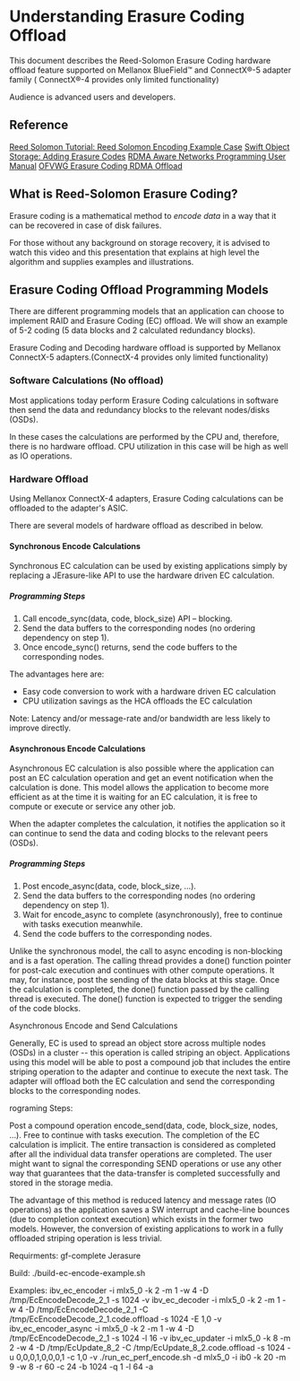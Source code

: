 # Understanding Erasure Coding Offload

This document describes the Reed-Solomon Erasure Coding hardware offload feature supported on Mellanox BlueField™ and ConnectX®-5 adapter family ( ConnectX®-4 provides only limited functionality)

Audience is advanced users and developers.

## Reference

[Reed Solomon Tutorial: Reed Solomon Encoding Example Case](https://www.youtube.com/watch?v=jgO09opx56o)
[Swift Object Storage: Adding Erasure Codes](http://www.snia.org/sites/default/files/Luse_Kevin_SNIATutorialSwift_Object_Storage2014_final.pdf)
[RDMA Aware Networks Programming User Manual](http://www.mellanox.com/related-docs/prod_software/RDMA_Aware_Programming_user_manual.pdf)
[OFVWG Erasure Coding RDMA Offload](https://downloads.openfabrics.org/ofv/erasure-coding.pdf)

## What is Reed-Solomon Erasure Coding?

Erasure coding is a mathematical method to *encode data* in a way that it can be recovered in case of disk failures.

For those without any background on storage recovery, it is advised to watch this video and this presentation that explains at high level the algorithm and supplies examples and illustrations. 


## Erasure Coding Offload Programming Models

There are different programming models that an application can choose to implement RAID and Erasure Coding (EC) offload. We will show an example of 5-2 coding (5 data blocks and 2 calculated redundancy blocks).

Erasure Coding and Decoding hardware offload is supported by Mellanox ConnectX-5 adapters.(ConnectX-4 provides only limited functionality)

### Software Calculations (No offload)

Most applications today perform Erasure Coding calculations in software then send the data and redundancy blocks to the relevant nodes/disks (OSDs).

In these cases the calculations are performed by the CPU and, therefore, there is no hardware offload. CPU utilization in this case will be high as well as IO operations.

### Hardware Offload

Using Mellanox ConnectX-4 adapters, Erasure Coding calculations can be offloaded to the adapter's ASIC.

There are several models of hardware offload as described in below.

#### Synchronous Encode Calculations

Synchronous EC calculation can be used by existing applications simply by replacing a JErasure-like API to use the hardware driven EC calculation.

##### Programming Steps

1. Call encode_sync(data, code, block_size) API – blocking.
2. Send the data buffers to the corresponding nodes (no ordering dependency on step 1).
3. Once encode_sync() returns, send the code buffers to the corresponding nodes.

The advantages here are:

- Easy code conversion to work with a hardware driven EC calculation
- CPU utilization savings as the HCA offloads the EC calculation

Note: Latency and/or message-rate and/or bandwidth are less likely to improve directly.

#### Asynchronous Encode Calculations

Asynchronous EC calculation is also possible where the application can post an EC calculation operation and get an event notification when the calculation is done. This model allows the application to become more efficient as at the time it is waiting for an EC calculation, it is free to compute or execute or service any other job.

When the adapter completes the calculation, it notifies the application so it can continue to send the data and coding blocks to the relevant peers (OSDs).


##### Programming Steps

1. Post encode_async(data, code, block_size, …).
2. Send the data buffers to the corresponding nodes (no ordering dependency on step 1).
3. Wait for encode_async to complete (asynchronously), free to continue with tasks execution meanwhile.
4. Send the code buffers to the corresponding nodes.

Unlike the synchronous model, the call to async encoding is non-blocking and is a fast operation. The calling thread provides a done() function pointer for post-calc execution and continues with other compute operations. It may, for instance, post the sending of the data blocks at this stage. Once the calculation is completed, the done() function passed by the calling thread is executed. The done() function is expected to trigger the sending of the code blocks.

Asynchronous Encode and Send Calculations

Generally, EC is used to spread an object store across multiple nodes (OSDs) in a cluster -- this operation is called striping an object. Applications using this model will be able to post a compound job that includes the entire striping operation to the adapter and continue to execute the next task. The adapter will offload both the EC calculation and send the corresponding blocks to the corresponding nodes.

rograming Steps:

Post a compound operation encode_send(data, code, block_size, nodes, …).
Free to continue with tasks execution.
The completion of the EC calculation is implicit. The entire transaction is considered as completed after all the individual data transfer operations are completed. The user might want to signal the corresponding SEND operations or use any other way that guarantees that the data-transfer is completed successfully and stored in the storage media.

The advantage of this method is reduced latency and message rates (IO operations) as the application saves a SW interrupt and cache-line bounces (due to completion context execution) which exists in the former two models. However, the conversion of existing applications to work in a fully offloaded striping operation is less trivial.






Requirments:
gf-complete
Jerasure

Build:
./build-ec-encode-example.sh

Examples:
ibv_ec_encoder -i mlx5_0 -k 2 -m 1 -w 4 -D /tmp/EcEncodeDecode_2_1 -s 1024 -v
ibv_ec_decoder -i mlx5_0 -k 2 -m 1 -w 4 -D /tmp/EcEncodeDecode_2_1 -C /tmp/EcEncodeDecode_2_1.code.offload -s 1024 -E 1,0 -v
ibv_ec_encoder_async -i mlx5_0 -k 2 -m 1 -w 4 -D /tmp/EcEncodeDecode_2_1 -s 1024 -l 16 -v
ibv_ec_updater -i mlx5_0 -k 8 -m 2 -w 4 -D /tmp/EcUpdate_8_2 -C /tmp/EcUpdate_8_2.code.offload -s 1024 -u 0,0,0,1,0,0,0,1 -c 1,0 -v
./run_ec_perf_encode.sh -d mlx5_0 -i ib0 -k 20 -m 9 -w 8 -r 60 -c 24 -b 1024 -q 1 -l 64 -a
